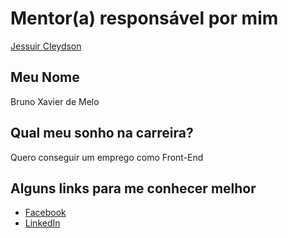 # Mentor(a) responsável por mim

[Jessuir Cleydson](/profiles/mentors/profiles/jessuir_cleydson.md)

## Meu Nome

Bruno Xavier de Melo

## Qual meu sonho na carreira?

Quero conseguir um emprego como Front-End

## Alguns links para me conhecer melhor

- [Facebook](https://www.facebook.com/brunooomelo)
- [LinkedIn](https://www.linkedin.com/in/brunomelo94)
